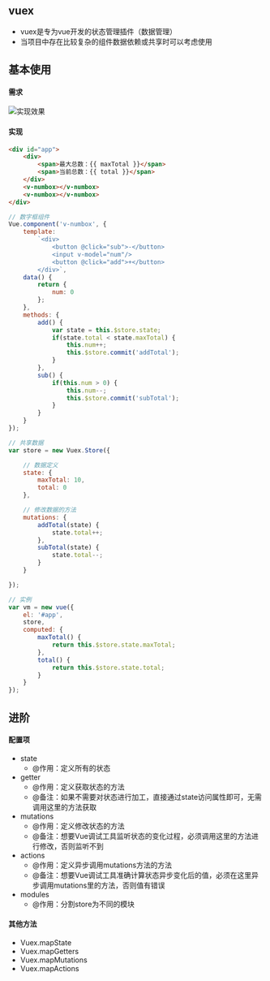 ## vuex
- vuex是专为vue开发的状态管理插件（数据管理）
- 当项目中存在比较复杂的组件数据依赖或共享时可以考虑使用

## 基本使用

#### 需求
![实现效果](./imgs/numbox.png)

#### 实现
```html
<div id="app">
	<div>
		<span>最大总数：{{ maxTotal }}</span>
		<span>当前总数：{{ total }}</span>
	</div>
	<v-numbox></v-numbox>
	<v-numbox></v-numbox>
</div>
```
```javascript
// 数字框组件
Vue.component('v-numbox', {
	template:
		`<div>
			<button @click="sub">-</button>
			<input v-model="num"/>
			<button @click="add">+</button>
		</div>`,
	data() {
		return {
			num: 0
		};
	},
	methods: {
		add() {
			var state = this.$store.state;
			if(state.total < state.maxTotal) {
				this.num++;
				this.$store.commit('addTotal');
			}
		},
		sub() {
			if(this.num > 0) {
				this.num--;
				this.$store.commit('subTotal');
			}
		}
	}
});
```
```javascript
// 共享数据
var store = new Vuex.Store({

	// 数据定义
	state: {
		maxTotal: 10,
		total: 0
	},

	// 修改数据的方法
	mutations: {
		addTotal(state) {
			state.total++;
		},
		subTotal(state) {
			state.total--;
		}
	}

});
```
```javascript
// 实例
var vm = new vue({
	el: '#app',
	store,
	computed: {
		maxTotal() {
			return this.$store.state.maxTotal;
		},
		total() {
			return this.$store.state.total;
		}
	}
});
```

## 进阶

#### 配置项
- state
    + @作用：定义所有的状态
- getter
    + @作用：定义获取状态的方法
    + @备注：如果不需要对状态进行加工，直接通过state访问属性即可，无需调用这里的方法获取
- mutations
    + @作用：定义修改状态的方法
    + @备注：想要Vue调试工具监听状态的变化过程，必须调用这里的方法进行修改，否则监听不到
- actions
    + @作用：定义异步调用mutations方法的方法
    + @备注：想要Vue调试工具准确计算状态异步变化后的值，必须在这里异步调用mutations里的方法，否则值有错误
- modules
    + @作用：分割store为不同的模块

#### 其他方法
- Vuex.mapState
- Vuex.mapGetters
- Vuex.mapMutations
- Vuex.mapActions

